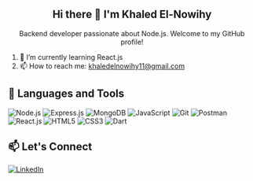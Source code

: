 <h2 align="center">Hi there 👋 I'm Khaled El-Nowihy</h2>
<p align="center">Backend developer passionate about Node.js. Welcome to my GitHub profile!</p>

1. 🌱 I’m currently learning React.js
2. 📫 How to reach me: khaledelnowihy11@gmail.com

## 🚀 Languages and Tools

<img src="https://img.icons8.com/color/48/000000/nodejs.png" alt="Node.js" /> <img src="https://img.icons8.com/color/48/009900/express.png" alt="Express.js" />
<img src="https://img.icons8.com/color/48/000000/mongodb.png" alt="MongoDB" />
<img src="https://img.icons8.com/color/48/000000/javascript.png" alt="JavaScript" />
<img src="https://img.icons8.com/color/48/000000/git.png" alt="Git" />
<img src="https://img.icons8.com/color/48/000000/postman-api.png" alt="Postman" />
<img src="https://img.icons8.com/color/48/000000/react-native.png" alt="React.js" />
<img src="https://img.icons8.com/color/48/000000/html-5.png" alt="HTML5" />
<img src="https://img.icons8.com/color/48/000000/css3.png" alt="CSS3" />
<img src="https://img.icons8.com/color/48/000000/dart.png" alt="Dart" />


## 📫 Let's Connect

[![LinkedIn](LinkedIn-Connect-blue?style=for-the-badge&logo=linkedin)](https://www.linkedin.com/in/khaled-elnowihy-ab6b92241/)

